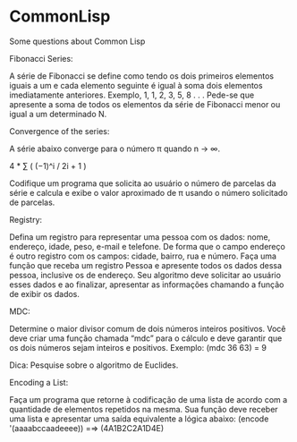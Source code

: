 # CommonLisp
Some questions about Common Lisp

Fibonacci Series:

A série de Fibonacci se define como tendo os dois primeiros elementos iguais a um e
cada elemento seguinte é igual à soma dois elementos imediatamente anteriores.
Exemplo, 1, 1, 2, 3, 5, 8 . . .
Pede-se que apresente a soma de todos os elementos da série de Fibonacci menor ou
igual a um determinado N.


Convergence of the series:

A série abaixo converge para o número π quando n → ∞.
    
4 * ∑ ( (−1)^i / 2i + 1 )
   
Codifique um programa que solicita ao usuário o número de parcelas da série e calcula
e exibe o valor aproximado de π usando o número solicitado de parcelas.


Registry:

Defina um registro para representar uma pessoa com os dados: nome, endereço,
idade, peso, e-mail e telefone. De forma que o campo endereço é outro registro com
os campos: cidade, bairro, rua e número. Faça uma função que receba um registro
Pessoa e apresente todos os dados dessa pessoa, inclusive os de endereço.
Seu algoritmo deve solicitar ao usuário esses dados e ao finalizar, apresentar as
informações chamando a função de exibir os dados.


MDC:

Determine o maior divisor comum de dois números inteiros positivos. Você deve criar
uma função chamada “mdc” para o cálculo e deve garantir que os dois números sejam
inteiros e positivos. Exemplo:
(mdc 36 63) = 9

Dica: Pesquise sobre o algoritmo de Euclides.


Encoding a List:

Faça um programa que retorne à codificação de uma lista de acordo com a quantidade
de elementos repetidos na mesma. Sua função deve receber uma lista e apresentar uma
saída equivalente a lógica abaixo:
(encode '(aaaabccaadeeee)) =⇒ (4A1B2C2A1D4E)

